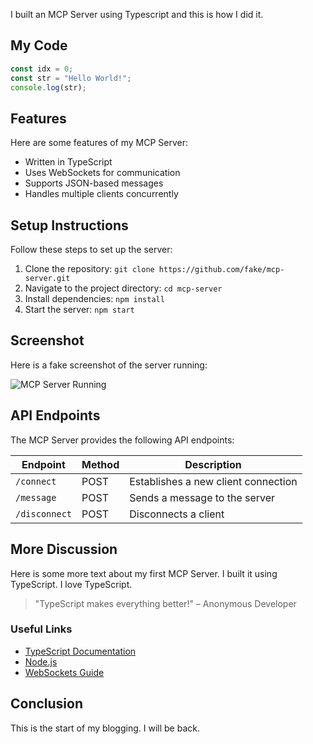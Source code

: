 I built an MCP Server using Typescript and this is how I did it.

## My Code

```typescript
const idx = 0;
const str = "Hello World!";
console.log(str);
```

## Features

Here are some features of my MCP Server:

- Written in TypeScript
- Uses WebSockets for communication
- Supports JSON-based messages
- Handles multiple clients concurrently

## Setup Instructions

Follow these steps to set up the server:

1. Clone the repository: `git clone https://github.com/fake/mcp-server.git`
2. Navigate to the project directory: `cd mcp-server`
3. Install dependencies: `npm install`
4. Start the server: `npm start`

## Screenshot

Here is a fake screenshot of the server running:

![MCP Server Running](/images/mcp_server.png)

## API Endpoints

The MCP Server provides the following API endpoints:

| Endpoint        | Method | Description                        |
|---------------|--------|--------------------------------|
| `/connect`    | POST   | Establishes a new client connection |
| `/message`    | POST   | Sends a message to the server       |
| `/disconnect` | POST   | Disconnects a client               |

## More Discussion

Here is some more text about my first MCP Server. I built it using TypeScript. I love TypeScript.

> "TypeScript makes everything better!" – Anonymous Developer

### Useful Links

- [TypeScript Documentation](https://www.typescriptlang.org/docs/)
- [Node.js](https://nodejs.org/)
- [WebSockets Guide](https://developer.mozilla.org/en-US/docs/Web/API/WebSockets_API)

## Conclusion

This is the start of my blogging. I will be back.
